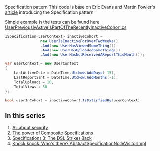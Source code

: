 Specification pattern
This code is base on Eric Evans and Martin Fowler's [article](http://martinfowler.com/apsupp/spec.pdf) introducing the Specification pattern

Simple example in the tests can be found here
[UserPreviouslyActiveIsPartOfTheRecentlyInactiveCohort.cs](SpecificationTests/UserPreviouslyActiveIsPartOfTheRecentlyInactiveCohort.cs)

```csharp
ISpecification<UserContext> inactiveCohort =
                new UserIsInactiveForOverTwoWeeks()
                .And(new UserHasViewedSomeThing())
                .And(new UserHasUploadedSomeThing())
                .And(new UserHasNotReceivedAReportThisMonth());

var userContext = new UserContext
{
    LastActiveDate = DateTime.UtcNow.AddDays(-15),
    LastReportSent = DateTime.UtcNow.AddMonths(-1),
    TotalUploads = 10,
    TotalViews = 50
};

bool userInCohort = inactiveCohort.IsSatisfiedBy(userContext)
```

In this series
--------------

1. [All about security](docs/All-about-security.md)
2. [The power of Composite Specifications](docs/Composite-specifications.md)
3. [Specifications 3: The DSL Strikes Back](docs/Specifications-dsl.md)
4. [Knock knock. Who's there? AbstractSpecificationNodeVisitorImpl](docs/Specification-visitor.md)
